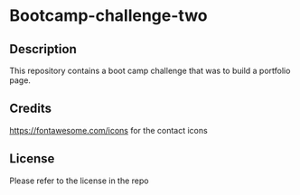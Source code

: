 # Bootcamp-challenge-two
## Description
This repository contains a boot camp challenge that was to build a portfolio page.
## Credits
https://fontawesome.com/icons for the contact icons
## License 
Please refer to the license in the repo
